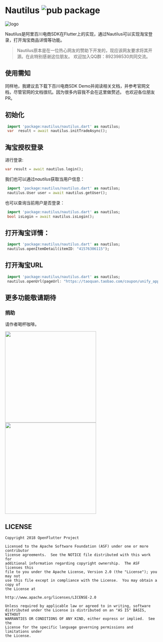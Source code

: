 # Nautilus ![pub package](https://img.shields.io/pub/v/nautilus.svg)

![logo](./arts/logo.png)

Nautilus是阿里百川电商SDK在Flutter上的实现，通过Nautilus可以实现淘宝登录，打开淘宝商品详情等功能。

> Nautilus原本是在一位热心网友的赞助下开发的，现应该网友要求将其开源。在此特别感谢这位朋友。
> 欢迎加入QQ群：892398530共同交流。

## 使用需知
同样地，我建议去下载下百川电商SDK Demo并阅读相关文档，并参考官网文档，尽管官网的文档很坑。因为很多内容我不会在这里做赘述。
也欢迎各位朋友PR。

## 初始化
```dart
 import 'package:nautilus/nautilus.dart' as nautilus;
 var  result = await nautilus.initTradeAsync();
```
## 淘宝授权登录
进行登录:
```dart
var result = await nautilus.login();
```
我们也可以通过*nautilus*获取当用户信息：
```dart
 import 'package:nautilus/nautilus.dart' as nautilus;
 nautilus.User user = await nautilus.getUser();
```
也可以查询当前用户是否登录：
```dart
 import 'package:nautilus/nautilus.dart' as nautilus;
 bool isLogin = await nautilus.isLogin();
```

## 打开淘宝详情：
```dart 
 import 'package:nautilus/nautilus.dart' as nautilus;
 nautilus.openItemDetail(itemID: "41576306115");
```

## 打开淘宝URL
```dart 
 import 'package:nautilus/nautilus.dart' as nautilus;
 nautilus.openUrl(pageUrl: "https://taoquan.taobao.com/coupon/unify_apply.htm?sellerId=2165762428&activityId=5698d91c0b474d9caf88279009bda4f3");
```
## 更多功能敬请期待

### 捐助
请作者喝杯咖啡。

<img src="./arts/wx.jpeg" height="300">  <img src="./arts/ali.jpeg" height="300">

## LICENSE


    Copyright 2018 OpenFlutter Project

    Licensed to the Apache Software Foundation (ASF) under one or more contributor
    license agreements.  See the NOTICE file distributed with this work for
    additional information regarding copyright ownership.  The ASF licenses this
    file to you under the Apache License, Version 2.0 (the "License"); you may not
    use this file except in compliance with the License.  You may obtain a copy of
    the License at

    http://www.apache.org/licenses/LICENSE-2.0

    Unless required by applicable law or agreed to in writing, software
    distributed under the License is distributed on an "AS IS" BASIS, WITHOUT
    WARRANTIES OR CONDITIONS OF ANY KIND, either express or implied.  See the
    License for the specific language governing permissions and limitations under
    the License.
